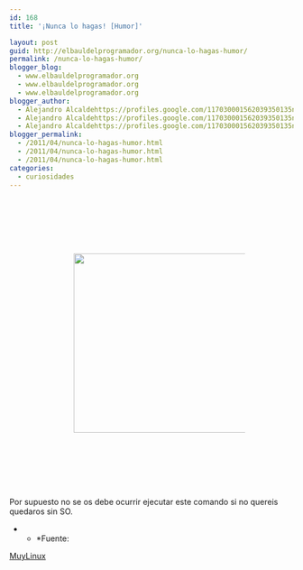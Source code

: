 ```yaml
---
id: 168
title: '¡Nunca lo hagas! [Humor]'

layout: post
guid: http://elbauldelprogramador.org/nunca-lo-hagas-humor/
permalink: /nunca-lo-hagas-humor/
blogger_blog:
  - www.elbauldelprogramador.org
  - www.elbauldelprogramador.org
  - www.elbauldelprogramador.org
blogger_author:
  - Alejandro Alcaldehttps://profiles.google.com/117030001562039350135noreply@blogger.com
  - Alejandro Alcaldehttps://profiles.google.com/117030001562039350135noreply@blogger.com
  - Alejandro Alcaldehttps://profiles.google.com/117030001562039350135noreply@blogger.com
blogger_permalink:
  - /2011/04/nunca-lo-hagas-humor.html
  - /2011/04/nunca-lo-hagas-humor.html
  - /2011/04/nunca-lo-hagas-humor.html
categories:
  - curiosidades
---
```

<div class="separator galeria" style="padding:100px; clear: both; text-align: center;">
  <a href="http://www.muylinux.com/content/uploads/2011/03/rm.jpg" imageanchor="1" style="margin-left:1em; margin-right:1em"><img border="0" height="318" width="350" src="http://www.muylinux.com/content/uploads/2011/03/rm.jpg" /></a>
</div>

Por supuesto no se os debe ocurrir ejecutar este comando si no quereis quedaros sin SO.

* * *Fuente: 

[MuyLinux][1]</p> 



 [1]: http://www.muylinux.com/2011/04/10/%C2%A1nunca-lo-hagais-humor/